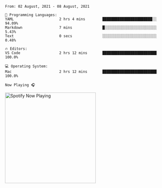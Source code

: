 <!--START_SECTION:waka-->
```text
From: 02 August, 2021 - 08 August, 2021

💬 Programming Languages: 
YAML                     2 hrs 4 mins        ███████████████████████░░   94.09% 
Markdown                 7 mins              █░░░░░░░░░░░░░░░░░░░░░░░░   5.43% 
Text                     0 secs              ░░░░░░░░░░░░░░░░░░░░░░░░░   0.48%

🔥 Editors: 
VS Code                  2 hrs 12 mins       █████████████████████████   100.0%

💻 Operating System: 
Mac                      2 hrs 12 mins       █████████████████████████   100.0%

```


<!--END_SECTION:waka-->

`Now Playing 🎧`

[<img src="https://spotify-now-playing-cyan-seven.vercel.app/api/spotify-playing" alt="Spotify Now Playing" width="300" />](https://open.spotify.com/user/gregnrobinson-ca)



